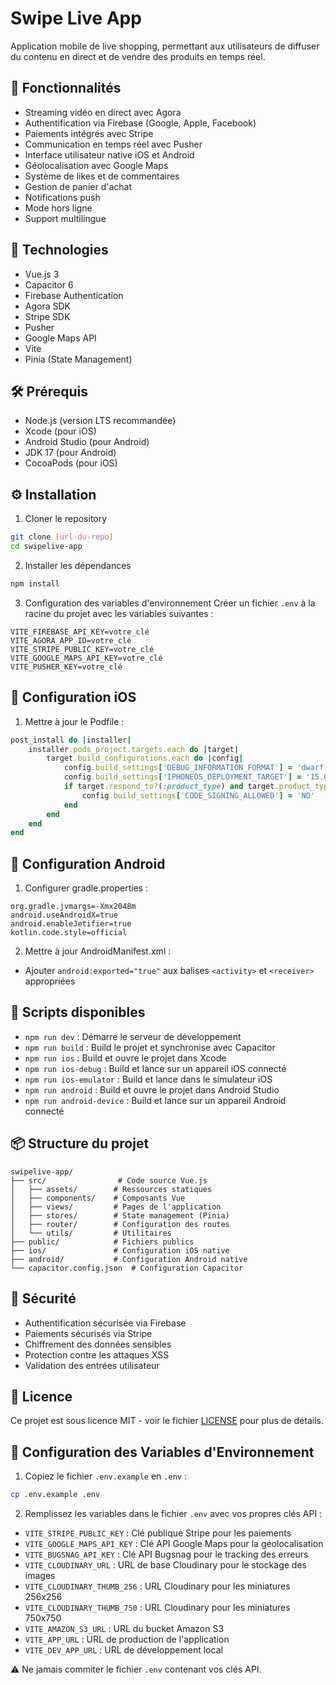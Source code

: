 # Swipe Live App

Application mobile de live shopping, permettant aux utilisateurs de diffuser du contenu en direct et de vendre des produits en temps réel.

## 🚀 Fonctionnalités

- Streaming vidéo en direct avec Agora
- Authentification via Firebase (Google, Apple, Facebook)
- Paiements intégrés avec Stripe
- Communication en temps réel avec Pusher
- Interface utilisateur native iOS et Android
- Géolocalisation avec Google Maps
- Système de likes et de commentaires
- Gestion de panier d'achat
- Notifications push
- Mode hors ligne
- Support multilingue

## 📱 Technologies

- Vue.js 3
- Capacitor 6
- Firebase Authentication
- Agora SDK
- Stripe SDK
- Pusher
- Google Maps API
- Vite
- Pinia (State Management)

## 🛠 Prérequis

- Node.js (version LTS recommandée)
- Xcode (pour iOS)
- Android Studio (pour Android)
- JDK 17 (pour Android)
- CocoaPods (pour iOS)

## ⚙️ Installation

1. Cloner le repository
```bash
git clone [url-du-repo]
cd swipelive-app
```

2. Installer les dépendances
```bash
npm install
```

3. Configuration des variables d'environnement
Créer un fichier `.env` à la racine du projet avec les variables suivantes :
```env
VITE_FIREBASE_API_KEY=votre_clé
VITE_AGORA_APP_ID=votre_clé
VITE_STRIPE_PUBLIC_KEY=votre_clé
VITE_GOOGLE_MAPS_API_KEY=votre_clé
VITE_PUSHER_KEY=votre_clé
```

## 📱 Configuration iOS

1. Mettre à jour le Podfile :
```ruby
post_install do |installer|
    installer.pods_project.targets.each do |target|
        target.build_configurations.each do |config|
            config.build_settings['DEBUG_INFORMATION_FORMAT'] = 'dwarf-with-dsym'
            config.build_settings['IPHONEOS_DEPLOYMENT_TARGET'] = '15.0'
            if target.respond_to?(:product_type) and target.product_type == "com.apple.product-type.bundle"
                config.build_settings['CODE_SIGNING_ALLOWED'] = 'NO'
            end
        end
    end
end
```

## 🤖 Configuration Android

1. Configurer gradle.properties :
```properties
org.gradle.jvmargs=-Xmx2048m
android.useAndroidX=true
android.enableJetifier=true
kotlin.code.style=official
```

2. Mettre à jour AndroidManifest.xml :
- Ajouter `android:exported="true"` aux balises `<activity>` et `<receiver>` appropriées

## 🚀 Scripts disponibles

- `npm run dev` : Démarre le serveur de développement
- `npm run build` : Build le projet et synchronise avec Capacitor
- `npm run ios` : Build et ouvre le projet dans Xcode
- `npm run ios-debug` : Build et lance sur un appareil iOS connecté
- `npm run ios-emulator` : Build et lance dans le simulateur iOS
- `npm run android` : Build et ouvre le projet dans Android Studio
- `npm run android-device` : Build et lance sur un appareil Android connecté

## 📦 Structure du projet

```
swipelive-app/
├── src/                # Code source Vue.js
│   ├── assets/        # Ressources statiques
│   ├── components/    # Composants Vue
│   ├── views/         # Pages de l'application
│   ├── stores/        # State management (Pinia)
│   ├── router/        # Configuration des routes
│   └── utils/         # Utilitaires
├── public/            # Fichiers publics
├── ios/               # Configuration iOS native
├── android/           # Configuration Android native
└── capacitor.config.json  # Configuration Capacitor
```

## 🔐 Sécurité

- Authentification sécurisée via Firebase
- Paiements sécurisés via Stripe
- Chiffrement des données sensibles
- Protection contre les attaques XSS
- Validation des entrées utilisateur

## 📄 Licence

Ce projet est sous licence MIT - voir le fichier [LICENSE](LICENSE) pour plus de détails.

## 🔐 Configuration des Variables d'Environnement

1. Copiez le fichier `.env.example` en `.env` :
```bash
cp .env.example .env
```

2. Remplissez les variables dans le fichier `.env` avec vos propres clés API :
- `VITE_STRIPE_PUBLIC_KEY` : Clé publique Stripe pour les paiements
- `VITE_GOOGLE_MAPS_API_KEY` : Clé API Google Maps pour la géolocalisation
- `VITE_BUGSNAG_API_KEY` : Clé API Bugsnag pour le tracking des erreurs
- `VITE_CLOUDINARY_URL` : URL de base Cloudinary pour le stockage des images
- `VITE_CLOUDINARY_THUMB_256` : URL Cloudinary pour les miniatures 256x256
- `VITE_CLOUDINARY_THUMB_750` : URL Cloudinary pour les miniatures 750x750
- `VITE_AMAZON_S3_URL` : URL du bucket Amazon S3
- `VITE_APP_URL` : URL de production de l'application
- `VITE_DEV_APP_URL` : URL de développement local

⚠️ Ne jamais commiter le fichier `.env` contenant vos clés API.


